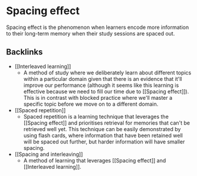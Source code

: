 # Spacing effect
Spacing effect is the phenomenon when learners encode more information to their long-term memory when their study sessions are spaced out.

## Backlinks
* [[Interleaved learning]]
	* A method of study where we deliberately learn about different topics within a particular domain given that there is an evidence that it'll improve our performance (although it seems like this learning is effective because we need to fill our time due to [[Spacing effect]]). This is in contrast with blocked practice where we'll master a specific topic before we move on to a different domain.
* [[Spaced repetition]]
	* Spaced repetition is a learning technique that leverages the [[Spacing effect]] and prioritises retrieval for memories that can't be retrieved well yet. This technique can be easily demonstrated by using flash cards, where information that have been retained well will be spaced out further, but harder information will have smaller spacing.
* [[Spacing and interleaving]]
	* A method of learning that leverages [[Spacing effect]] and [[Interleaved learning]].

<!-- #evergreen -->

<!-- {BearID:28D6AE07-0897-446B-957E-75E2328630BB-64008-0000022AE833AD6C} -->
